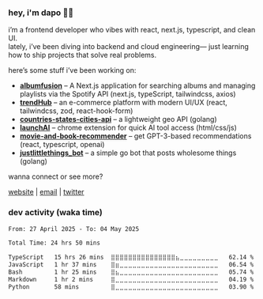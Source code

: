 ### hey, i'm dapo 👋🏾

i’m a frontend developer who vibes with react, next.js, typescript, and clean UI.  
lately, i’ve been diving into backend and cloud engineering— just learning how to ship projects that solve real problems.

here’s some stuff i’ve been working on:

- **[albumfusion](https://github.com/dapoadedire/albumfusion)** – A Next.js application for searching albums and managing playlists via the Spotify API (next.js, typeScript, tailwindcss, axios)
- **[trendHub](https://github.com/dapoadedire/trendhub)** – an e-commerce platform with modern UI/UX (react, tailwindcss, zod, react-hook-form)
- **[countries-states-cities-api](https://github.com/dapoadedire/countries-states-cities-api)** – a lightweight geo API (golang)
- **[launchAI](https://github.com/dapoadedire/LaunchAI)** – chrome extension for quick AI tool access (html/css/js)
- **[movie-and-book-recommender](https://github.com/dapoadedire/movie-and-book-recommender)** – get GPT-3-based recommendations (react, typescript, openai)
- **[justlittlethings_bot](https://github.com/dapoadedire/justlittlethings_bot)** – a simple go bot that posts wholesome things (golang)

wanna connect or see more?

[website](https://dapoadedire.com) | [email](mailto:adedireadedapo19@gmail.com) | [twitter](https://x.com/dapoadedire)

### dev activity (waka time)

<!--START_SECTION:waka-->

```txt
From: 27 April 2025 - To: 04 May 2025

Total Time: 24 hrs 50 mins

TypeScript   15 hrs 26 mins  ⣿⣿⣿⣿⣿⣿⣿⣿⣿⣿⣿⣿⣿⣿⣿⣦⣀⣀⣀⣀⣀⣀⣀⣀⣀   62.14 %
JavaScript   1 hr 37 mins    ⣿⣶⣀⣀⣀⣀⣀⣀⣀⣀⣀⣀⣀⣀⣀⣀⣀⣀⣀⣀⣀⣀⣀⣀⣀   06.54 %
Bash         1 hr 25 mins    ⣿⣦⣀⣀⣀⣀⣀⣀⣀⣀⣀⣀⣀⣀⣀⣀⣀⣀⣀⣀⣀⣀⣀⣀⣀   05.74 %
Markdown     1 hr 2 mins     ⣿⣀⣀⣀⣀⣀⣀⣀⣀⣀⣀⣀⣀⣀⣀⣀⣀⣀⣀⣀⣀⣀⣀⣀⣀   04.19 %
Python       58 mins         ⣿⣀⣀⣀⣀⣀⣀⣀⣀⣀⣀⣀⣀⣀⣀⣀⣀⣀⣀⣀⣀⣀⣀⣀⣀   03.90 %
```

<!--END_SECTION:waka-->
